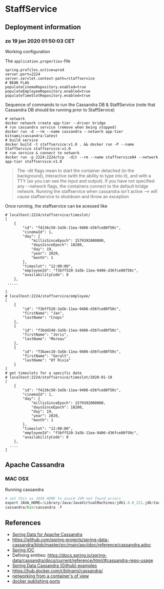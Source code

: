 # StaffService

## Deployment information

### zo 19 jan 2020 01:50:03 CET

Working configuration

The `application.properties`-file
```
spring.profiles.active=prod
server.port=2224
server.servlet.context-path=/staffservice
# BEAN FLAG
populateCinemaRepository.enabled=true
populateEmployeeRepository.enabled=true
populateTimeSlotRepository.enabled=true
```
Sequence of commands to run the Cassandra DB & StaffService (note that Cassandra DB should be running prior to StaffService)
```
# network 
docker network create app-tier --driver bridge
# run cassandra service (remove when being stopped)
docker run -d --rm --name cassandra --network app-tier bitnami/cassandra:latest
# build service
docker build -t staffservice:v1.0 . && docker run -P --name StaffService staffservice:v1.0
# run service & connect to network 
docker run -p 2224:2224/tcp  -dit --rm --name staffservice04 --network app-tier staffservice:v1.0
```

> The -dit flags mean to start the container detached (in the background), interactive (with the ability to type into it), and with a TTY (so you can see the input and output).
> If you have not specified any --network flags, the containers connect to the default bridge network.
> Running the staffservice when cassandra isn't active --> will cause staffservice to shutdown and throw an exception


Once running, the staffservice can be acessed like 

```
# localhost:2224/staffservice/timeslot/
[
    {
        "id": "f4136c50-3a5b-11ea-9406-d36fce80f50c",
        "cinemaId": 1,
        "day": {
            "millisSinceEpoch": 1579392000000,
            "daysSinceEpoch": 18280,
            "day": 19,
            "year": 2020,
            "month": 1
        },
        "timeslot": "12:00:00",
        "employeeId": "f3bff520-3a5b-11ea-9406-d36fce80f50c",
        "availabilityCode": 0
    },
 .....

]
# localhost:2224/staffservice/employee/
[
    {
        "id": "f3bff520-3a5b-11ea-9406-d36fce80f50c",
        "firstName": "Jan",
        "lastName": "Cnops"
    },
    {
        "id": "f3bdd240-3a5b-11ea-9406-d36fce80f50c",
        "firstName": "Joris",
        "lastName": "Moreau"
    },
    {
        "id": "f3baec10-3a5b-11ea-9406-d36fce80f50c",
        "firstName": "Geralt",
        "lastName": "Of Rivia"
    }
]
# get timeslots for a specific date
# localhost:2224/staffservice/timeslot/2020-01-19
[
    {
        "id": "f4136c50-3a5b-11ea-9406-d36fce80f50c",
        "cinemaId": 1,
        "day": {
            "millisSinceEpoch": 1579392000000,
            "daysSinceEpoch": 18280,
            "day": 19,
            "year": 2020,
            "month": 1
        },
        "timeslot": "12:00:00",
        "employeeId": "f3bff520-3a5b-11ea-9406-d36fce80f50c",
        "availabilityCode": 0
    },
  ....   
]

````


## Apache Cassandra

### MAC OSX
Running cassandra
```python
# set this as JAVA HOME to avoid JVM not found errors
export JAVA_HOME=/Library/Java/JavaVirtualMachines/jdk1.8.0_221.jdk/Contents/Home
cassandra/bin/cassandra -f
```


## References
- [Spring Data for Apache Cassandra](https://docs.spring.io/spring-data/cassandra/docs/current/reference/html/#reference)
- https://github.com/spring-projects/spring-data-cassandra/blob/master/src/main/asciidoc/reference/cassandra.adoc
- [Spring IOC ](https://docs.spring.io/spring/docs/3.2.x/spring-framework-reference/html/beans.html)
- Defining entities: https://docs.spring.io/spring-data/cassandra/docs/current/reference/html/#cassandra-repo-usage
- [Spring Data Cassandra (Github) examples](https://github.com/spring-projects/spring-data-examples/tree/master/cassandra)
- https://hub.docker.com/r/bitnami/cassandra/
- [networking from a container's of view](https://docs.docker.com/config/containers/container-networking/)
- [docker publishing ports](https://docs.docker.com/config/containers/container-networking/)
